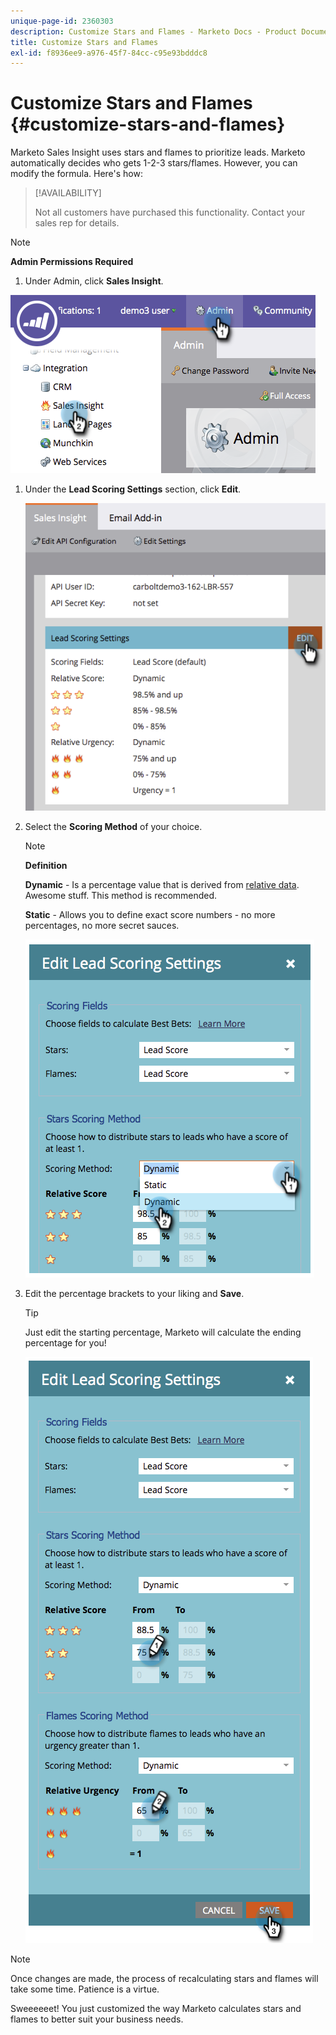 ```yaml
---
unique-page-id: 2360303
description: Customize Stars and Flames - Marketo Docs - Product Documentation
title: Customize Stars and Flames
exl-id: f8936ee9-a976-45f7-84cc-c95e93bdddc8
---
```

# Customize Stars and Flames {#customize-stars-and-flames}

Marketo Sales Insight uses stars and flames to prioritize leads. Marketo automatically decides who gets 1-2-3 stars/flames. However, you can modify the formula. Here's how:

>[!AVAILABILITY]
>
>Not all customers have purchased this functionality. Contact your sales rep for details.

>[!NOTE]
>
>**Admin Permissions Required**

1. Under Admin, click **Sales Insight**.

![](assets/image2014-9-16-13-3a38-3a6.png)

1. Under the **Lead Scoring Settings** section, click **Edit**.

   ![](assets/image2014-9-16-13-3a38-3a17.png)

1. Select the **Scoring Method** of your choice.

   >[!NOTE]
   >
   >**Definition**
   >
   >**Dynamic** - Is a percentage value that is derived from [relative data](/help/marketo/product-docs/marketo-sales-insight/msi-for-salesforce/features/stars-and-flames/priority-urgency-relative-score-and-best-bets.md). Awesome stuff. This method is recommended.
   >
   >**Static** - Allows you to define exact score numbers - no more percentages, no more secret sauces.

   ![](assets/image2014-9-16-13-3a38-3a31.png)

1. Edit the percentage brackets to your liking and **Save**.

   >[!TIP]
   >
   >Just edit the starting percentage, Marketo will calculate the ending percentage for you!

   ![](assets/image2014-9-16-13-3a38-3a49.png)

>[!NOTE]
>
>Once changes are made, the process of recalculating stars and flames will take some time. Patience is a virtue.

Sweeeeeet! You just customized the way Marketo calculates stars and flames to better suit your business needs.
